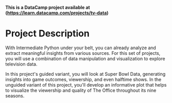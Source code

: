 **This is a DataCamp project available at (https://learn.datacamp.com/projects/tv-data)**

# Project Description

With Intermediate Python under your belt, you can already analyze and extract meaningful insights from various sources. For this set of projects, 
you will use a combination of data manipulation and visualization to explore television data.

In this project's guided variant, you will look at Super Bowl Data, generating insights into game outcomes, 
viewership, and even halftime shows. In the unguided variant of this project, you'll develop an informative plot that helps to 
visualize the viewership and quality of The Office throughout its nine seasons.
